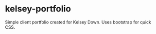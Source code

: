 # kelsey-portfolio

Simple client portfolio created for Kelsey Down. 
Uses bootstrap for quick CSS.
